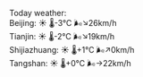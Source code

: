 Today weather:  
Beijing: ☀️ 🌡️-3°C 🌬️↘26km/h  
Tianjin: ☀️ 🌡️-2°C 🌬️↘19km/h  
Shijiazhuang: ☀️ 🌡️+1°C 🌬️↗0km/h  
Tangshan: ☀️ 🌡️+0°C 🌬️→22km/h  
